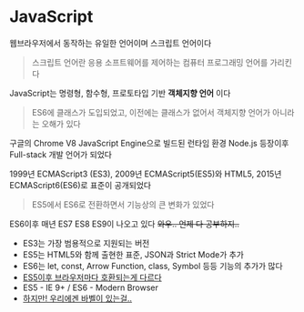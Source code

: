 # JavaScript

웹브라우저에서 동작하는 유일한 언어이며 스크립트 언어이다
> 스크립트 언어란 응용 소프트웨어를 제어하는 컴퓨터 프로그래밍 언어를 가리킨다

JavaScript는 명령형, 함수형, 프로토타입 기반 **객체지향 언어** 이다
> ES6에 클래스가 도입되었고, 이전에는 클래스가 없어서 객체지향 언어가 아니라는 오해가 있다

구글의 Chrome V8 JavaScript Engine으로 빌드된 런타임 환경 Node.js 등장이후 Full-stack 개발 언어가 되었다

1999년 ECMAScript3 (ES3), 2009년 ECMAScript5(ES5)와 HTML5, 2015년 ECMAScript6(ES6)로 표준이 공개되었다
> ES5에서 ES6로 전환하면서 기능상의 큰 변화가 있었다

ES6이후 매년 ES7 ES8 ES9이 나오고 있다 ~~와우.. 언제 다 공부하지..~~

* ES3는 가장 범용적으로 지원되는 버전
* ES5는 HTML5와 함께 출현한 표준, JSON과 Strict Mode가 추가
* ES6는 let, const, Arrow Function, class, Symbol 등등 기능의 추가가 많다
* [ES5이후 브라우저마다 호환되는게 다르다](http://kangax.github.io/compat-table/es5/)
* ES5 - IE 9+ / ES6 - Modern Browser
* [하지만! 우리에겐 바벨이 있는걸..](https://blog.perfectacle.com/2016/11/11/babel-es6-with-ie8/)
